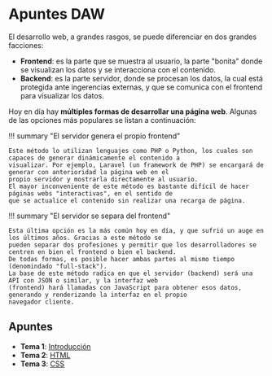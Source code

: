# Apuntes DAW

El desarrollo web, a grandes rasgos, se puede diferenciar en dos grandes facciones:

- **Frontend**: es la parte que se muestra al usuario, la parte "bonita" donde se visualizan los datos y se
  interacciona con el contenido.
- **Backend**: es la parte servidor, donde se procesan los datos, la cual está protegida ante ingerencias externas, y 
  que se comunica con el frontend para visualizar los datos.

Hoy en día hay **múltiples formas de desarrollar una página web**. Algunas de las opciones más populares se listan a
continuación:

!!! summary "El servidor genera el propio frontend"

    Este método lo utilizan lenguajes como PHP o Python, los cuales son capaces de generar dinámicamente el contenido a
    visualizar. Por ejemplo, Laravel (un framework de PHP) se encargará de generar con anterioridad la página web en el
    propio servidor y mostrarla directamente al usuario.  
    El mayor inconveniente de este método es bastante difícil de hacer páginas webs "interactivas", en el sentido de
    que se actualice el contenido sin realizar una recarga de página.

!!! summary "El servidor se separa del frontend"

    Esta última opción es la más común hoy en día, y que sufrió un auge en los últimos años. Gracias a este método se
    pueden separar dos profesiones y permitir que los desarrolladores se centren en bien el frontend o bien el backend.
    De todas formas, es posible hacer ambas partes al mismo tiempo (denomindado "full-stack").  
    La base de este método radica en que el servidor (backend) será una API con JSON o similar, y la interfaz web
    (frontend) hará llamadas con JavaScript para obtener esos datos, generando y renderizando la interfaz en el propio
    navegador cliente.

## Apuntes

- **Tema 1**: [Introducción](intro/index.md)
- **Tema 2**: [HTML](html/index.md)
- **Tema 3**: [CSS](css/index.md)
